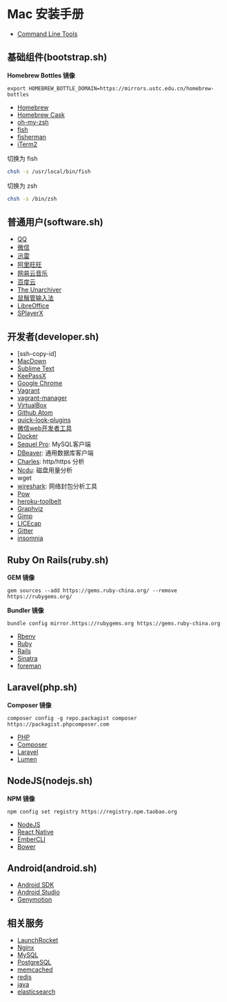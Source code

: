 # Mac 安装手册

* [Command Line Tools](http://adcdownload.apple.com/Developer_Tools/Command_Line_Tools_OS_X_10.11_for_Xcode_7.3.1/Command_Line_Tools_OS_X_10.11_for_Xcode_7.3.1.dmg)

## 基础组件(bootstrap.sh)

**Homebrew Bottles 镜像**

	export HOMEBREW_BOTTLE_DOMAIN=https://mirrors.ustc.edu.cn/homebrew-bottles

* [Homebrew](http://brew.sh/)
* [Homebrew Cask](https://caskroom.github.io/)
* [oh-my-zsh](http://ohmyz.sh/)
* [fish](https://fishshell.com/)
* [fisherman](http://fisherman.sh/)
* [iTerm2](https://www.iterm2.com/)

切换为 fish

```bash
chsh -s /usr/local/bin/fish
```

切换为 zsh

```bash
chsh -s /bin/zsh
```

## 普通用户(software.sh)

* [QQ](http://im.qq.com/macqq/)
* [微信](https://github.com/geeeeeeeeek/electronic-wechat)
* [迅雷](http://mac.xunlei.com/)
* [阿里旺旺](https://wangwang.taobao.com)
* [网易云音乐](http://music.163.com/#/download)
* [百度云](https://pan.baidu.com)
* [The Unarchiver](https://unarchiver.c3.cx/unarchiver)
* [鼠鬚管输入法](http://rime.im/)
* [LibreOffice](https://www.libreoffice.org/)
* [SPlayerX](https://bitbucket.org/Tomasen/splayerx/wiki/Home)


## 开发者(developer.sh)

* [ssh-copy-id]
* [MacDown](http://macdown.uranusjr.com/)
* [Sublime Text](https://www.sublimetext.com/3)
* [KeePassX](https://www.keepassx.org)
* [Google Chrome](https://www.google.com/chrome/)
* [Vagrant](https://www.vagrantup.com/)
* [vagrant-manager](http://vagrantmanager.com/)
* [VirtualBox](https://www.virtualbox.org/wiki/Downloads)
* [Github Atom](https://atom.io/)
* [quick-look-plugins](https://github.com/sindresorhus/quick-look-plugins)
* [微信web开发者工具](https://mp.weixin.qq.com/wiki?t=resource/res_main&id=mp1455784140&token=&lang=zh_CN)
* [Docker](https://www.docker.com)
* [Sequel Pro](http://www.sequelpro.com/): MySQL客户端
* [DBeaver](http://dbeaver.jkiss.org/): 通用数据库客户端
* [Charles](https://www.charlesproxy.com/): http/https 分析
* [Ncdu](https://dev.yorhel.nl/ncdu): 磁盘用量分析
* wget
* [wireshark](https://www.wireshark.org/): 网络封包分析工具
* [Pow](http://pow.cx/)
* [heroku-toolbelt](https://www.heroku.com)
* [Graphviz](http://graphviz.org/)
* [Gimp](https://www.gimp.org/)
* [LICEcap](http://www.cockos.com/licecap/)
* [Gitter](https://gitter.im/)
* [insomnia](https://insomnia.rest/)


## Ruby On Rails(ruby.sh)

**GEM 镜像**

	gem sources --add https://gems.ruby-china.org/ --remove https://rubygems.org/

**Bundler 镜像**

	bundle config mirror.https://rubygems.org https://gems.ruby-china.org

* [Rbenv](https://github.com/rbenv/rbenv)
* [Ruby](https://www.ruby-lang.org)
* [Rails](http://rubyonrails.org/)
* [Sinatra](http://www.sinatrarb.com/)
* [foreman](https://github.com/ddollar/foreman)

## Laravel(php.sh)

**Composer 镜像**

	composer config -g repo.packagist composer https://packagist.phpcomposer.com

* [PHP](http://php.net/)
* [Composer](https://getcomposer.org/)
* [Laravel](https://laravel.com/)
* [Lumen](https://lumen.laravel.com/)


## NodeJS(nodejs.sh)

**NPM 镜像**

	npm config set registry https://registry.npm.taobao.org

* [NodeJS](https://nodejs.org/en/)
* [React Native](https://facebook.github.io/react-native/)
* [EmberCLI](https://ember-cli.com/)
* [Bower](https://bower.io/)


## Android(android.sh)

* [Android SDK]()
* [Android Studio](https://developer.android.com/studio/index.html)
* [Genymotion](https://www.genymotion.com/)



## 相关服务

* [LaunchRocket](https://github.com/jimbojsb/launchrocket)
* [Nginx](http://nginx.org/)
* [MySQL](https://www.mysql.com/)
* [PostgreSQL](https://www.postgresql.org/)
* [memcached](http://memcached.org/)
* [redis](http://redis.io/)
* [java](http://www.oracle.com/technetwork/java/javase/downloads/index.html)
* [elasticsearch](https://www.elastic.co/products/elasticsearch)
